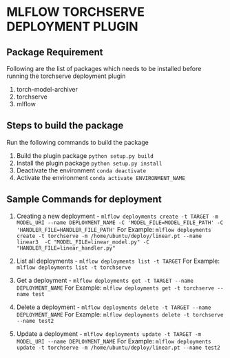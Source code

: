 # MLFLOW TORCHSERVE DEPLOYMENT PLUGIN

## Package Requirement

Following are the list of packages which needs to be installed before running the torchserve deployment plugin

1. torch-model-archiver
2. torchserve
3. mlflow

## Steps to build the package

Run the following commands to build the package

1. Build the plugin package ```python setup.py build```
2. Install the plugin package ```python setup.py install```
3. Deactivate the environment ```conda deactivate```
4. Activate the environment ```conda activate ENVIRONMENT_NAME```

## Sample Commands for deployment

1. Creating a new deployment - ```mlflow deployments create -t TARGET -m MODEL_URI --name DEPLOYMENT_NAME -C 'MODEL_FILE=MODEL_FILE_PATH' -C 'HANDLER_FILE=HANDLER_FILE_PATH'```
For Example: ```mlflow deployments create -t torchserve -m /home/ubuntu/deploy/linear.pt --name linear3  -C "MODEL_FILE=linear_model.py" -C "HANDLER_FILE=linear_handler.py"```

2. List all deployments - ```mlflow deployments list -t TARGET```
For Example: ```mlflow deployments list -t torchserve```

3. Get a deployment - ```mlflow deployments get -t TARGET --name DEPLOYMENT_NAME```
For Example: ```mlflow deployments get -t torchserve --name test```

4. Delete a deployment - ``mlflow deployments delete -t TARGET --name DEPLOYMENT_NAME``
For Example: ```mlflow deployments delete -t torchserve --name test2```

5. Update a deployment - ```mlflow deployments update -t TARGET -m MODEL_URI --name DEPLOYMENT_NAME```
For Example: ```mlflow deployments update -t torchserve -m /home/ubuntu/deploy/linear.pt --name test2```
